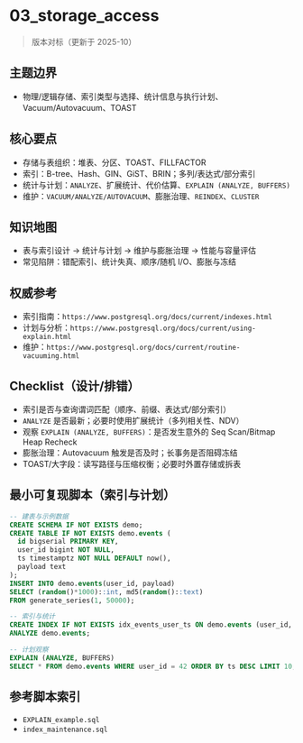 ﻿# 03_storage_access

> 版本对标（更新于 2025-10）

## 主题边界

- 物理/逻辑存储、索引类型与选择、统计信息与执行计划、Vacuum/Autovacuum、TOAST

## 核心要点

- 存储与表组织：堆表、分区、TOAST、FILLFACTOR
- 索引：B-tree、Hash、GIN、GiST、BRIN；多列/表达式/部分索引
- 统计与计划：`ANALYZE`、扩展统计、代价估算、`EXPLAIN (ANALYZE, BUFFERS)`
- 维护：`VACUUM/ANALYZE/AUTOVACUUM`、膨胀治理、`REINDEX`、`CLUSTER`

## 知识地图

- 表与索引设计 → 统计与计划 → 维护与膨胀治理 → 性能与容量评估
- 常见陷阱：错配索引、统计失真、顺序/随机 I/O、膨胀与冻结

## 权威参考

- 索引指南：`https://www.postgresql.org/docs/current/indexes.html`
- 计划与分析：`https://www.postgresql.org/docs/current/using-explain.html`
- 维护：`https://www.postgresql.org/docs/current/routine-vacuuming.html`

## Checklist（设计/排错）

- 索引是否与查询谓词匹配（顺序、前缀、表达式/部分索引）
- `ANALYZE` 是否最新；必要时使用扩展统计（多列相关性、NDV）
- 观察 `EXPLAIN (ANALYZE, BUFFERS)`：是否发生意外的 Seq Scan/Bitmap Heap Recheck
- 膨胀治理：Autovacuum 触发是否及时；长事务是否阻碍冻结
- TOAST/大字段：读写路径与压缩权衡；必要时外置存储或拆表

## 最小可复现脚本（索引与计划）

```sql
-- 建表与示例数据
CREATE SCHEMA IF NOT EXISTS demo;
CREATE TABLE IF NOT EXISTS demo.events (
  id bigserial PRIMARY KEY,
  user_id bigint NOT NULL,
  ts timestamptz NOT NULL DEFAULT now(),
  payload text
);
INSERT INTO demo.events(user_id, payload)
SELECT (random()*1000)::int, md5(random()::text)
FROM generate_series(1, 50000);

-- 索引与统计
CREATE INDEX IF NOT EXISTS idx_events_user_ts ON demo.events (user_id, ts);
ANALYZE demo.events;

-- 计划观察
EXPLAIN (ANALYZE, BUFFERS)
SELECT * FROM demo.events WHERE user_id = 42 ORDER BY ts DESC LIMIT 10;
```

## 参考脚本索引

- `EXPLAIN_example.sql`
- `index_maintenance.sql`
